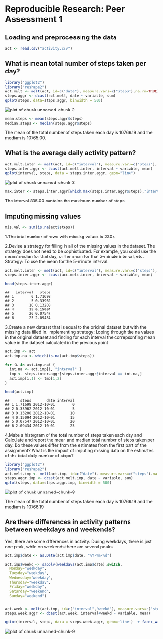 # Reproducible Research: Peer Assessment 1


## Loading and preprocessing the data


```r
act <- read.csv("activity.csv")
```



## What is mean total number of steps taken per day?

```r
library("ggplot2")
library("reshape2")
act.melt <- melt(act, id=c("date"), measure.vars=c("steps"),na.rm=TRUE)
steps.aggr <- dcast(act.melt, date ~ variable, sum)
qplot(steps, data=steps.aggr, binwidth = 500)
```

![plot of chunk unnamed-chunk-2](figure/unnamed-chunk-2.png) 




```r
mean.steps <- mean(steps.aggr$steps)
median.steps <- median(steps.aggr$steps)
```
The mean of the total number of steps taken each day is 10766.19 and the mediam is 10765.00.


## What is the average daily activity pattern?

```r
act.melt.inter <- melt(act, id=c("interval"), measure.vars=c("steps"), na.rm=TRUE)
steps.inter.aggr <- dcast(act.melt.inter, interval ~ variable, mean)
qplot(interval, steps, data = steps.inter.aggr, geom="line")
```

![plot of chunk unnamed-chunk-3](figure/unnamed-chunk-3.png) 



```r
max.inter <- steps.inter.aggr[which.max(steps.inter.aggr$steps),"interval"]
```
The interval 835.00 contains the maximum number of steps


## Imputing missing values




```r
mis.val <- sum(is.na(act$steps))
```
1.The total number of rows with missing values is 2304


2.Devise a strategy for filling in all of the missing values in the dataset. The strategy does not need to be sophisticated. For example, you could use the mean/median for that day, or the mean for that 5-minute interval, etc.
Strategy: To use the mean for the 5-minute interval.


```r
act.melt.inter <- melt(act, id=c("interval"), measure.vars=c("steps"), na.rm=TRUE)
steps.inter.aggr <- dcast(act.melt.inter, interval ~ variable, mean)

head(steps.inter.aggr)
```

```
##   interval   steps
## 1        0 1.71698
## 2        5 0.33962
## 3       10 0.13208
## 4       15 0.15094
## 5       20 0.07547
## 6       25 2.09434
```




3.Create a new dataset that is equal to the original dataset but with the missing data filled in.
Implementing strategy: Loping through the na values in the original dataset and finding for each interval the correpsonfing mean value in the dataset calculated in the previous point


```r
act.imp <- act
act.imp.na <- which(is.na(act.imp$steps))

for (i in act.imp.na) {
  int.na <- act.imp[i, "interval" ]
  tmp <- steps.inter.aggr[steps.inter.aggr$interval == int.na,]
  act.imp[i,1] <- tmp[1,2]
}

head(act.imp)
```

```
##     steps       date interval
## 1 1.71698 2012-10-01        0
## 2 0.33962 2012-10-01        5
## 3 0.13208 2012-10-01       10
## 4 0.15094 2012-10-01       15
## 5 0.07547 2012-10-01       20
## 6 2.09434 2012-10-01       25
```


4.Make a histogram of the total number of steps taken each day and Calculate and report the mean and median total number of steps taken per day. Do these values differ from the estimates from the first part of the assignment? What is the impact of imputing missing data on the estimates of the total daily number of steps?


```r
library("ggplot2")
library("reshape2")
act.melt.imp <- melt(act.imp, id=c("date"), measure.vars=c("steps"),na.rm=TRUE)
steps.aggr.imp <- dcast(act.melt.imp, date ~ variable, sum)
qplot(steps, data=steps.aggr.imp, binwidth = 500)
```

![plot of chunk unnamed-chunk-8](figure/unnamed-chunk-8.png) 






The mean of the total number of steps taken each day is 10766.19  and the mediam is 10766.19




## Are there differences in activity patterns between weekdays and weekends?
Yes, there are some differences in activity. During weekdays, there is just one peak, while on weekends there are several peaks. 


```r
act.imp$date <- as.Date(act.imp$date, "%Y-%m-%d")

act.imp$weekd <- sapply(weekdays(act.imp$date),switch,
  Monday="weekday",
  Tuesday="weekday",
  Wednesday="weekday",
  Thursday="weekday",
  Friday="weekday",
  Saturday="weekend",
  Sunday="weekend")


act.week <- melt(act.imp, id=c("interval","weekd"), measure.vars=c("steps"), na.rm=TRUE)
steps.week.aggr <- dcast(act.week, interval+weekd ~ variable, mean)

qplot(interval, steps, data = steps.week.aggr, geom="line")  + facet_wrap(~ weekd, nrow=2, ncol=1)
```

![plot of chunk unnamed-chunk-9](figure/unnamed-chunk-9.png) 
